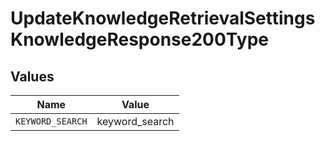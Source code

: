 # UpdateKnowledgeRetrievalSettingsKnowledgeResponse200Type


## Values

| Name             | Value            |
| ---------------- | ---------------- |
| `KEYWORD_SEARCH` | keyword_search   |